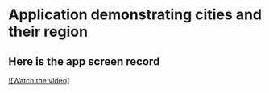 # Application demonstrating cities and their region

## Here is the app screen record
[![Watch the video]](City-Promotion-App/CityPromotionAppScreenRecord.mov)
